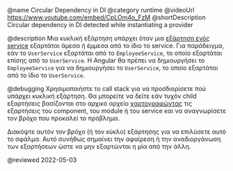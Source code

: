 @name Circular Dependency in DI
@category runtime
@videoUrl https://www.youtube.com/embed/CpLOm4o_FzM
@shortDescription Circular dependency in DI detected while instantiating a provider

@description
Μια κυκλική εξάρτηση υπάρχει όταν μια [εξάρτηση ενός service](guide/hierarchical-dependency-injection) εξαρτάται άμεσα ή έμμεσα από τo ίδιo τo service. Για παράδειγμα, εάν το `UserService` εξαρτάται από το `EmployeeService`, το οποίο εξαρτάται επίσης από το `UserService`. Η Angular θα πρέπει να δημιουργήσει το `EmployeeService` για να δημιουργήσει το `UserService`, το οποίο εξαρτάται από το ίδιο το `UserService`.

@debugging
Χρησιμοποιήστε το call stack για να προσδιορίσετε πού υπάρχει κυκλική εξάρτηση. Θα μπορείτε να δείτε εάν τυχόν child εξαρτήσεις βασίζονται στο αρχικό αρχείο [χαρτογραφώντας](guide/dependency-injection-in-action) τις εξαρτήσεις του component, του module ή του service και να αναγνωρίσετε τον βρόχο που προκαλεί το πρόβλημα.

Διακόψτε αυτόν τον βρόχο (ή τον κύκλο) εξάρτησης για να επιλύσετε αυτό το σφάλμα. Αυτό συνήθως σημαίνει την αφαίρεση ή την αναδιοργάνωση των εξαρτήσεων ώστε να μην εξαρτώνται η μία από την άλλη.

@reviewed 2022-05-03